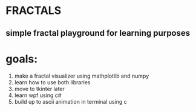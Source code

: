 # FRACTALS
## simple fractal playground for learning purposes
# goals:
1. make a fractal visualizer using mathplotlib and numpy 
2. learn how to use both libraries
3. move to tkinter later
4. learn wpf using c#
5. build up to ascii animation in terminal using c 
